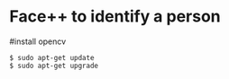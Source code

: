 # Face++ to identify a person

#install opencv
```
$ sudo apt-get update
$ sudo apt-get upgrade

```
